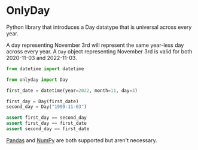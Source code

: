 # OnlyDay
Python library that introduces a Day datatype that is universal across every year.

A day representing November 3rd will represent the same year-less day across every year. A `Day` object representing
November 3rd is valid for both 2020-11-03 and 2022-11-03.


```python
from datetime import datetime

from onlyday import Day

first_date = datetime(year=2022, month=11, day=3)

first_day = Day(first_date)
second_day = Day("1999-11-03")

assert first_day == second_day
assert first_day == first_date
assert second_day == first_date
```

[Pandas](https://pandas.pydata.org/) and [NumPy](https://numpy.org/) are both supported but aren't necessary.
